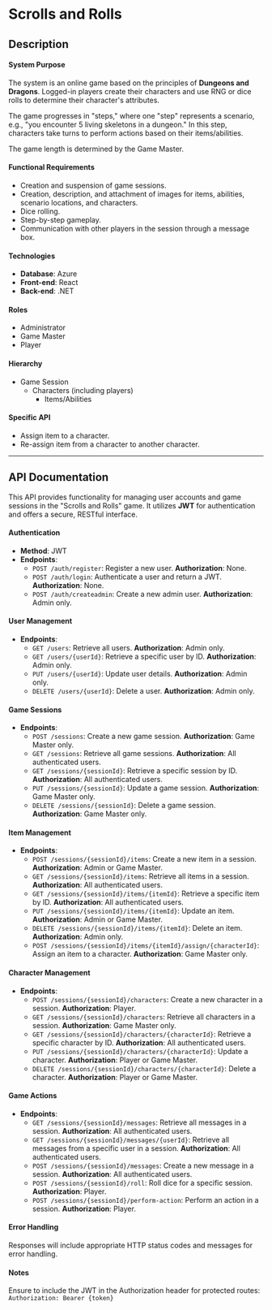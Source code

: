 # Scrolls and Rolls

## Description

#### System Purpose
The system is an online game based on the principles of **Dungeons and Dragons**. Logged-in players create their characters and use RNG or dice rolls to determine their character's attributes.

The game progresses in "steps," where one "step" represents a scenario, e.g., "you encounter 5 living skeletons in a dungeon." In this step, characters take turns to perform actions based on their items/abilities.

The game length is determined by the Game Master.

#### Functional Requirements
- Creation and suspension of game sessions.
- Creation, description, and attachment of images for items, abilities, scenario locations, and characters.
- Dice rolling.
- Step-by-step gameplay.
- Communication with other players in the session through a message box.

#### Technologies
- **Database**: Azure
- **Front-end**: React
- **Back-end**: .NET

#### Roles
- Administrator
- Game Master
- Player

#### Hierarchy
- Game Session 
  - Characters (including players) 
    - Items/Abilities

#### Specific API
- Assign item to a character.
- Re-assign item from a character to another character.

---

## API Documentation

This API provides functionality for managing user accounts and game sessions in the "Scrolls and Rolls" game. It utilizes **JWT** for authentication and offers a secure, RESTful interface.

#### Authentication
- **Method**: JWT
- **Endpoints**:
  - `POST /auth/register`: Register a new user. **Authorization**: None.
  - `POST /auth/login`: Authenticate a user and return a JWT. **Authorization**: None.
  - `POST /auth/createadmin`: Create a new admin user. **Authorization**: Admin only.

#### User Management
- **Endpoints**:
  - `GET /users`: Retrieve all users. **Authorization**: Admin only.
  - `GET /users/{userId}`: Retrieve a specific user by ID. **Authorization**: Admin only.
  - `PUT /users/{userId}`: Update user details. **Authorization**: Admin only.
  - `DELETE /users/{userId}`: Delete a user. **Authorization**: Admin only.

#### Game Sessions
- **Endpoints**:
  - `POST /sessions`: Create a new game session. **Authorization**: Game Master only.
  - `GET /sessions`: Retrieve all game sessions. **Authorization**: All authenticated users.
  - `GET /sessions/{sessionId}`: Retrieve a specific session by ID. **Authorization**: All authenticated users.
  - `PUT /sessions/{sessionId}`: Update a game session. **Authorization**: Game Master only.
  - `DELETE /sessions/{sessionId}`: Delete a game session. **Authorization**: Game Master only.

#### Item Management
- **Endpoints**:
  - `POST /sessions/{sessionId}/items`: Create a new item in a session. **Authorization**: Admin or Game Master.
  - `GET /sessions/{sessionId}/items`: Retrieve all items in a session. **Authorization**: All authenticated users.
  - `GET /sessions/{sessionId}/items/{itemId}`: Retrieve a specific item by ID. **Authorization**: All authenticated users.
  - `PUT /sessions/{sessionId}/items/{itemId}`: Update an item. **Authorization**: Admin or Game Master.
  - `DELETE /sessions/{sessionId}/items/{itemId}`: Delete an item. **Authorization**: Admin only.
  - `POST /sessions/{sessionId}/items/{itemId}/assign/{characterId}`: Assign an item to a character. **Authorization**: Game Master only.

#### Character Management
- **Endpoints**:
  - `POST /sessions/{sessionId}/characters`: Create a new character in a session. **Authorization**: Player.
  - `GET /sessions/{sessionId}/characters`: Retrieve all characters in a session. **Authorization**: Game Master only.
  - `GET /sessions/{sessionId}/characters/{characterId}`: Retrieve a specific character by ID. **Authorization**: All authenticated users.
  - `PUT /sessions/{sessionId}/characters/{characterId}`: Update a character. **Authorization**: Player or Game Master.
  - `DELETE /sessions/{sessionId}/characters/{characterId}`: Delete a character. **Authorization**: Player or Game Master.

#### Game Actions
- **Endpoints**:
  - `GET /sessions/{sessionId}/messages`: Retrieve all messages in a session. **Authorization**: All authenticated users.
  - `GET /sessions/{sessionId}/messages/{userId}`: Retrieve all messages from a specific user in a session. **Authorization**: All authenticated users.
  - `POST /sessions/{sessionId}/messages`: Create a new message in a session. **Authorization**: All authenticated users.
  - `POST /sessions/{sessionId}/roll`: Roll dice for a specific session. **Authorization**: Player.
  - `POST /sessions/{sessionId}/perform-action`: Perform an action in a session. **Authorization**: Player.

#### Error Handling
Responses will include appropriate HTTP status codes and messages for error handling.

#### Notes
Ensure to include the JWT in the Authorization header for protected routes:
`Authorization: Bearer {token}`

